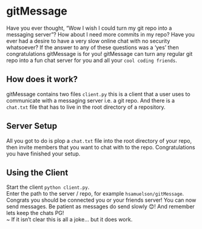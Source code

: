 # gitMessage

Have you ever thought, “Wow I wish I could turn my git repo into a messaging server”? How about I need more commits in my repo? Have you ever had a desire to have a very slow online chat with no security whatsoever? 
If the answer to any of these questions was a ‘yes’ then congratulations gitMessage is for you!
gitMessage can turn any regular git repo into a fun chat server for you and all your ```cool coding friends```. 
## How does it work?
gitMessage contains two files ```client.py``` this is a client that a user uses to communicate with a messaging server i.e. a git repo. And there is a ```chat.txt``` file that has to live in the root directory of a repository.
## Server Setup
All you got to do is plop a ```chat.txt``` file into the root directory of your repo, then invite members that you want to chat with to the repo. Congratulations you have finished your setup. 
## Using the Client 
Start the client ```python client.py```.  <br>
Enter the path to the server / repo, for example ```hsamuelson/gitMessage```.
Congrats you should be connected you or your friends server! You can now send messages. Be patient as messages do send slowly 😊! And remember lets keep the chats PG! 
<br>
~ If it isn’t clear this is all a joke… but it does work.

